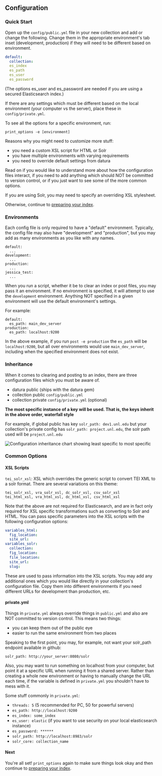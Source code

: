 ## Configuration

### Quick Start

Open up the `config/public.yml` file in your new collection and add or change the following.  Change them in the appropriate environment's tab inset (development, production) if they will need to be different based on environment.

```yaml
default:
  collection:
  es_index
  es_path
  es_user
  es_password
```
(The options es_user and es_password are needed if you are using a secured Elasticsearch index.)

If there are any settings which must be different based on the local environment (your computer vs the server), place these in `config/private.yml`.

To see all the options for a specific environment, run:

```
print_options -e [environment]
```

Reasons why you might need to customize more stuff:

- you need a custom XSL script for HTML or Solr
- you have multiple environments with varying requirements
- you need to override default settings from datura

Read on if you would like to understand more about how the configuration files interact, if you need to add anything which should NOT be committed to version control, or if you just want to see some of the more common options.

If you are using Solr, you may need to specify an overriding XSL stylesheet.

Otherwise, continue to [preparing your index](prepare_index.md).

### Environments

Each config file is only required to have a "default" environment. Typically, the config file may also have "development" and "production", but you may add as many environments as you like with any names.

```
default:
  ...
development:
  ...
production:
  ...
jessica_test:
  ...
```

When you run a script, whether it be to clear an index or post files, you may pass it an environment.  If no environment is specified, it will attempt to use the `development` environment.  Anything NOT specified in a given environment will use the default environment's settings.

For example:

```
default:
  es_path: main_dev_server
production:
  es_path: localhost:9200
```

In the above example, if you run `post -e production` the `es_path` will be `localhost:9200`, but all over environments would use `main_dev_server`, including when the specified environment does not exist.

### Inheritance

When it comes to clearing and posting to an index, there are three configuration files which you must be aware of.

- datura public (ships with the datura gem)
- collection public `config/public.yml`
- collection private `config/private.yml` (optional)

**The most specific instance of a key will be used. That is, the keys inherit in the above order, waterfall style**

For example, if global public has key `solr_path: dev1.unl.edu` but your collection's private config has `solr_path: project.unl.edu`, the solr path used will be `project.unl.edu`

![Configuration inheritance chart showing least specific to most specific](../images/config_inheritance.png)

### Common Options

#### XSL Scripts

`tei_solr_xsl`: XSL which overrides the generic script to convert TEI XML to a solr format.  There are several variations on this theme:

```
tei_solr_xsl, vra_solr_xsl, dc_solr_xsl, csv_solr_xsl
tei_html_xsl, vra_html_xsl, dc_html_xsl, csv_html_xsl
```

Note that the above are not required for Elasticsearch, and are in fact only required for XSL specific transformations such as converting to Solr and HTML.  You can pass specific parameters into the XSL scripts with the following configuration options:

```yaml
variables_html:
  fig_location:
  site_url:
variables_solr:
  collection:
  fig_location:
  file_location:
  site_url:
  slug:
```

These are used to pass information into the XSL scripts.  You may add any additional ones which you would like directly in your collection's configuration file.  Copy them into different environments if you need different URLs for development than production, etc.

#### private.yml

Things in `private.yml` always override things in `public.yml` and also are NOT committed to version control. This means two things:

- you can keep them out of the public eye
- easier to run the same environment from two places

Speaking to the first point, you may, for example, not want your solr_path endpoint available in github:

`solr_path: http://your_server:8080/solr`

Also, you may want to run something on localhost from your computer, but point it at a specific URL when running it from a shared server.  Rather than creating a whole new environment or having to manually change the URL each time, if the variable is defined in `private.yml` you shouldn't have to mess with it.

Some stuff commonly in `private.yml`:

- `threads: 5` (5 recommended for PC, 50 for powerful servers)
- `es_path: http://localhost:9200`
- `es_index: some_index`
- `es_user: elastic` (if you want to use security on your local elasticsearch instance)
- `es_password: ******`
- `solr_path: http://localhost:8983/solr`
- `solr_core: collection_name`

#### Next

You're all set!  `print_options` again to make sure things look okay and then continue to [preparing your index](prepare_index.md).
